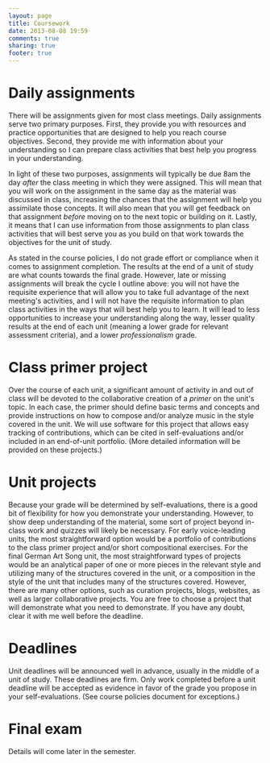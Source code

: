 ```yaml
---
layout: page
title: Coursework
date: 2013-08-08 19:59
comments: true
sharing: true
footer: true
---
```


# Daily assignments #

There will be assignments given for most class meetings. Daily assignments serve two primary purposes. First, they provide you with resources and practice opportunities that are designed to help you reach course objectives. Second, they provide me with information about your understanding so I can prepare class activities that best help you progress in your understanding. 

In light of these two purposes, assignments will typically be due 8am the day *after* the class meeting in which they were assigned. This will mean that you will work on the assignment in the same day as the material was discussed in class, increasing the chances that the assignment will help you assimilate those concepts. It will also mean that you will get feedback on that assignment *before* moving on to the next topic or building on it. Lastly, it means that I can use information from those assignments to plan class activities that will best serve you as you build on that work towards the objectives for the unit of study.

As stated in the course policies, I do not grade effort or compliance when it comes to assignment completion. The results at the end of a unit of study are what counts towards the final grade. However, late or missing assignments will break the cycle I outline above: you will not have the requisite experience that will allow you to take full advantage of the next meeting's activities, and I will not have the requisite information to plan class activities in the ways that will best help you to learn. It will lead to less opportunities to increase your understanding along the way, lesser quality results at the end of each unit (meaning a lower grade for relevant assessment criteria), and a lower *professionalism* grade.

# Class primer project #

Over the course of each unit, a significant amount of activity in and out of class will be devoted to the collaborative creation of a *primer* on the unit's topic. In each case, the primer should define basic terms and concepts and provide instructions on how to compose and/or analyze music in the style covered in the unit. We will use software for this project that allows easy tracking of contributions, which can be cited in self-evaluations and/or included in an end-of-unit portfolio. (More detailed information will be provided on these projects.)

# Unit projects #

Because your grade will be determined by self-evaluations, there is a good bit of flexibility for how you demonstrate your understanding. However, to show deep understanding of the material, some sort of project beyond in-class work and quizzes will likely be necessary. For early voice-leading units, the most straightforward option would be a portfolio of contributions to the class primer project and/or short compositional exercises. For the final German Art Song unit, the most straightforward types of projects would be an analytical paper of one or more pieces in the relevant style and utilizing many of the structures covered in the unit, or a composition in the style of the unit that includes many of the structures covered. However, there are many other options, such as curation projects, blogs, websites, as well as larger collaborative projects. You are free to choose a project that will demonstrate what you need to demonstrate. If you have any doubt, clear it with me well before the deadline.

# Deadlines #

Unit deadlines will be announced well in advance, usually in the middle of a unit of study. These deadlines are firm. Only work completed before a unit deadline will be accepted as evidence in favor of the grade you propose in your self-evaluations. (See course policies document for exceptions.)

# Final exam #

Details will come later in the semester. 


